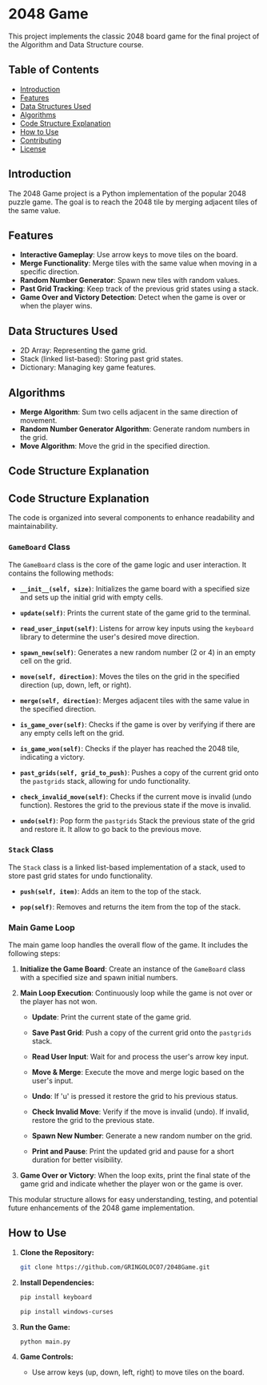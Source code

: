 # 2048 Game

This project implements the classic 2048 board game for the final project of the Algorithm and Data Structure course.

## Table of Contents

- [Introduction](#introduction)
- [Features](#features)
- [Data Structures Used](#data-structures-used)
- [Algorithms](#algorithms)
- [Code Structure Explanation](#code-structure-explanation)
- [How to Use](#how-to-use)
- [Contributing](#contributing)
- [License](#license)

## Introduction

The 2048 Game project is a Python implementation of the popular 2048 puzzle game. The goal is to reach the 2048 tile by merging adjacent tiles of the same value.

## Features

- **Interactive Gameplay**: Use arrow keys to move tiles on the board.
- **Merge Functionality**: Merge tiles with the same value when moving in a specific direction.
- **Random Number Generator**: Spawn new tiles with random values.
- **Past Grid Tracking**: Keep track of the previous grid states using a stack.
- **Game Over and Victory Detection**: Detect when the game is over or when the player wins.

## Data Structures Used

- 2D Array: Representing the game grid.
- Stack (linked list-based): Storing past grid states.
- Dictionary: Managing key game features.

## Algorithms

- **Merge Algorithm**: Sum two cells adjacent in the same direction of movement.
- **Random Number Generator Algorithm**: Generate random numbers in the grid.
- **Move Algorithm**: Move the grid in the specified direction.

## Code Structure Explanation

## Code Structure Explanation

The code is organized into several components to enhance readability and maintainability.

### `GameBoard` Class

The `GameBoard` class is the core of the game logic and user interaction. It contains the following methods:

- **`__init__(self, size)`**: Initializes the game board with a specified size and sets up the initial grid with empty cells.

- **`update(self)`**: Prints the current state of the game grid to the terminal.

- **`read_user_input(self)`**: Listens for arrow key inputs using the `keyboard` library to determine the user's desired move direction.

- **`spawn_new(self)`**: Generates a new random number (2 or 4) in an empty cell on the grid.

- **`move(self, direction)`**: Moves the tiles on the grid in the specified direction (up, down, left, or right).

- **`merge(self, direction)`**: Merges adjacent tiles with the same value in the specified direction.

- **`is_game_over(self)`**: Checks if the game is over by verifying if there are any empty cells left on the grid.

- **`is_game_won(self)`**: Checks if the player has reached the 2048 tile, indicating a victory.

- **`past_grids(self, grid_to_push)`**: Pushes a copy of the current grid onto the `pastgrids` stack, allowing for undo functionality.

- **`check_invalid_move(self)`**: Checks if the current move is invalid (undo function). Restores the grid to the previous state if the move is invalid.

- **`undo(self)`**: Pop form the `pastgrids` Stack the previous state of the grid and restore it. It allow to go back to the previous move.

### `Stack` Class

The `Stack` class is a linked list-based implementation of a stack, used to store past grid states for undo functionality.

- **`push(self, item)`**: Adds an item to the top of the stack.

- **`pop(self)`**: Removes and returns the item from the top of the stack.

### Main Game Loop

The main game loop handles the overall flow of the game. It includes the following steps:

1. **Initialize the Game Board**: Create an instance of the `GameBoard` class with a specified size and spawn initial numbers.

2. **Main Loop Execution**: Continuously loop while the game is not over or the player has not won.

    - **Update**: Print the current state of the game grid.
    
    - **Save Past Grid**: Push a copy of the current grid onto the `pastgrids` stack.
    
    - **Read User Input**: Wait for and process the user's arrow key input.
    
    - **Move & Merge**: Execute the move and merge logic based on the user's input.

    - **Undo**: If 'u' is pressed it restore the grid to his previous status.

    - **Check Invalid Move**: Verify if the move is invalid (undo). If invalid, restore the grid to the previous state.
    
    - **Spawn New Number**: Generate a new random number on the grid.
    
    - **Print and Pause**: Print the updated grid and pause for a short duration for better visibility.
    
3. **Game Over or Victory**: When the loop exits, print the final state of the game grid and indicate whether the player won or the game is over.

This modular structure allows for easy understanding, testing, and potential future enhancements of the 2048 game implementation.


## How to Use

1. **Clone the Repository:**
    ```bash
    git clone https://github.com/GRINGOLOCO7/2048Game.git
    ```

2. **Install Dependencies:**
    ```bash
    pip install keyboard
    ```
    ```bash
    pip install windows-curses
    ```

3. **Run the Game:**
    ```bash
    python main.py
    ```

4. **Game Controls:**
    - Use arrow keys (up, down, left, right) to move tiles on the board.